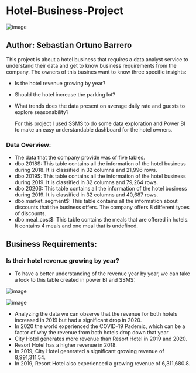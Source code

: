 # Hotel-Business-Project

![image](https://github.com/user-attachments/assets/43f0e043-74e8-446d-a735-9b1d0be3da0f)

## Author: Sebastian Ortuno Barrero

This project is about a hotel business that requires a data analyst service to understand their data and get to know business requirements from the company. The owners of this busines want to know three specific insights:

- Is the hotel revenue growing by year?
- Should the hotel increase the parking lot?
- What trends does the data present on average daily rate and guests to explore seasonability?

  For this project I used SSMS to do some data exploration and Power BI to make an easy understandable dashboard for the hotel owners.

### Data Overview:

 - The data that the company provide was of five tables.
 - dbo.2018$: This table contains all the information of the hotel business during 2018. It is classified in 32 columns and 21,996 rows. 
 - dbo.2019$: This table contains all the information of the hotel business during 2019. It is classified in 32 columns and 79,264 rows. 
 - dbo.2020$: This table contains all the information of the hotel business during 2019. It is classified in 32 columns and 40,687 rows.
 - dbo.market_segment$: This table contains all the information about discounts that the business offers. The company offers 8 different tyoes of discounts.
 - dbo.meal_cost$: This table contains the meals that are offered in hotels. It contains 4 meals and one meal that is undefined.

## Business Requirements:
### Is their hotel revenue growing by year?
- To have a better understanding of the revenue year by year, we can take a look to this table created in power BI and SSMS:

![image](https://github.com/user-attachments/assets/870239f2-c367-4abb-a5ba-c408ac25333a)


![image](https://github.com/user-attachments/assets/37bd44a8-dae8-4bbb-9973-b333a5c95a1a)


- Analyzing the data we can observe that the revenue for both hotels increased in 2019 but had a significant drop in 2020.
- In 2020 the world experienced the COVID-19 Pademic, which can be a factor of why the revenue from both hotels drop down that year.
- City Hotel generates more revenue than Resort Hotel in 2019 and 2020.
- Resort Hotel has a higher revenue in 2018.
- In 2019, City Hotel generated a significant growing revenue of 8,991,311.54.
- In 2019, Resort Hotel also experienced a growing revenue of 6,311,680.8.
